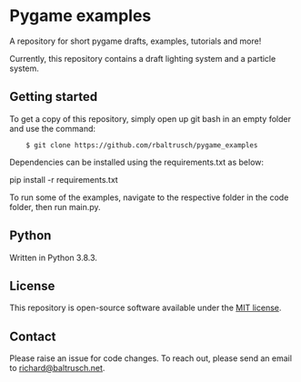 # Pygame examples

A repository for short pygame drafts, examples, tutorials and more!

Currently, this repository contains a draft lighting system and a particle system.

## Getting started

To get a copy of this repository, simply open up git bash in an empty folder and use the command:

		$ git clone https://github.com/rbaltrusch/pygame_examples

Dependencies can be installed using the requirements.txt as below:

  pip install -r requirements.txt

To run some of the examples, navigate to the respective folder in the code folder, then run main.py.

## Python

Written in Python 3.8.3.

## License

This repository is open-source software available under the [MIT license](https://github.com/rbaltrusch/pygame_examples/blob/main/LICENSE).

## Contact

Please raise an issue for code changes. To reach out, please send an email to richard@baltrusch.net.

